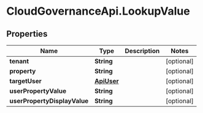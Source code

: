 # CloudGovernanceApi.LookupValue

## Properties

Name | Type | Description | Notes
------------ | ------------- | ------------- | -------------
**tenant** | **String** |  | [optional] 
**property** | **String** |  | [optional] 
**targetUser** | [**ApiUser**](ApiUser.md) |  | [optional] 
**userPropertyValue** | **String** |  | [optional] 
**userPropertyDisplayValue** | **String** |  | [optional] 


